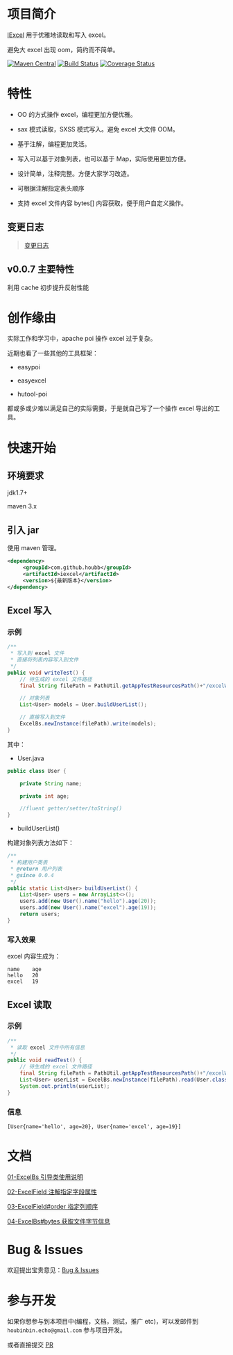 # 项目简介

[IExcel](https://github.com/houbb/iexcel) 用于优雅地读取和写入 excel。

避免大 excel 出现 oom，简约而不简单。

[![Maven Central](https://maven-badges.herokuapp.com/maven-central/com.github.houbb/iexcel/badge.svg)](http://mvnrepository.com/artifact/com.github.houbb/iexcel)
[![Build Status](https://www.travis-ci.org/houbb/iexcel.svg?branch=master)](https://www.travis-ci.org/houbb/iexcel?branch=master)
[![Coverage Status](https://coveralls.io/repos/github/houbb/iexcel/badge.svg?branch=master)](https://coveralls.io/github/houbb/iexcel?branch=master)

# 特性

- OO 的方式操作 excel，编程更加方便优雅。

- sax 模式读取，SXSS 模式写入。避免 excel 大文件 OOM。

- 基于注解，编程更加灵活。

- 写入可以基于对象列表，也可以基于 Map，实际使用更加方便。

- 设计简单，注释完整。方便大家学习改造。

- 可根据注解指定表头顺序

- 支持 excel 文件内容 bytes[] 内容获取，便于用户自定义操作。

## 变更日志

> [变更日志](doc/CHANGELOG.md)

## v0.0.7 主要特性

利用 cache 初步提升反射性能

# 创作缘由

实际工作和学习中，apache poi 操作 excel 过于复杂。

近期也看了一些其他的工具框架：

- easypoi

- easyexcel

- hutool-poi

都或多或少难以满足自己的实际需要，于是就自己写了一个操作 excel 导出的工具。

# 快速开始

## 环境要求

jdk1.7+

maven 3.x

## 引入 jar

使用 maven 管理。

```xml
<dependency>
     <groupId>com.github.houbb</groupId>
     <artifactId>iexcel</artifactId>
     <version>${最新版本}</version>
</dependency>
```

## Excel 写入

### 示例

```java
/**
 * 写入到 excel 文件
 * 直接将列表内容写入到文件
 */
public void writeTest() {
    // 待生成的 excel 文件路径
    final String filePath = PathUtil.getAppTestResourcesPath()+"/excelWriter03.xls";

    // 对象列表
    List<User> models = User.buildUserList();

    // 直接写入到文件
    ExcelBs.newInstance(filePath).write(models);
}
```

其中：

- User.java

```java
public class User {

    private String name;

    private int age;

    //fluent getter/setter/toString()
}
```

- buildUserList()

构建对象列表方法如下：

```java
/**
 * 构建用户类表
 * @return 用户列表
 * @since 0.0.4
 */
public static List<User> buildUserList() {
    List<User> users = new ArrayList<>();
    users.add(new User().name("hello").age(20));
    users.add(new User().name("excel").age(19));
    return users;
}
```

### 写入效果

excel 内容生成为：

```
name	age
hello	20
excel	19
```

## Excel 读取

### 示例

```java
/**
 * 读取 excel 文件中所有信息
 */
public void readTest() {
    // 待生成的 excel 文件路径
    final String filePath = PathUtil.getAppTestResourcesPath()+"/excelWriter03.xls";
    List<User> userList = ExcelBs.newInstance(filePath).read(User.class);
    System.out.println(userList);
}
```

### 信息

```
[User{name='hello', age=20}, User{name='excel', age=19}]
```

# 文档

[01-ExcelBs 引导类使用说明](doc/user/01-ExcelBs引导类讲解.md)

[02-ExcelField 注解指定字段属性](doc/user/02-ExcelField注解使用说明.md)

[03-ExcelField#order 指定列顺序](doc/user/03-ExcelField-order-列顺序指定.md)

[04-ExcelBs#bytes 获取文件字节信息](doc/user/04-ExcelBs-bytes-获取文件字节信息.md)

# Bug & Issues

欢迎提出宝贵意见：[Bug & Issues](https://github.com/houbb/iexcel/issues)

# 参与开发

如果你想参与到本项目中(编程，文档，测试，推广 etc)，可以发邮件到 `houbinbin.echo@gmail.com` 参与项目开发。

或者直接提交 [PR](https://github.com/houbb/iexcel/pulls)